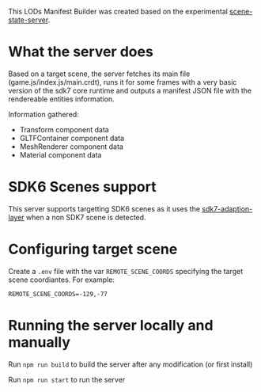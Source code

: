 This LODs Manifest Builder was created based on the experimental [scene-state-server](https://github.com/decentraland/scene-state-server).

# What the server does

Based on a target scene, the server fetches its main file (game.js/index.js/main.crdt), runs it for some frames with a very basic version of the sdk7 core runtime and outputs a manifest JSON file with the rendereable entities information.

Information gathered:
- Transform component data
- GLTFContainer component data
- MeshRenderer component data
- Material component data

# SDK6 Scenes support

This server supports targetting SDK6 scenes as it uses the [sdk7-adaption-layer](https://github.com/decentraland/sdk7-adaption-layer/tree/main) when a non SDK7 scene is detected. 

# Configuring target scene

Create a `.env` file with the var `REMOTE_SCENE_COORDS` specifying the target scene coordiantes. For example:

```
REMOTE_SCENE_COORDS=-129,-77
```

# Running the server locally and manually

Run `npm run build` to build the server after any modification (or first install)

Run `npm run start` to run the server

